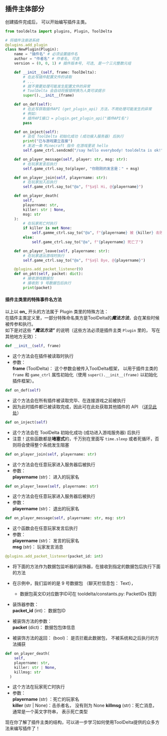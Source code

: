 ## 插件主体部分

创建插件完成后， 可以开始编写插件主类。

```python
from tooldelta import plugins, Plugin, ToolDelta

# 将插件注册进系统
@plugins.add_plugin
class NewPlugin(Plugin):
    name = "插件名" # 必须设置插件名
    author = "作者名" # 作者名, 可选
    version = (0, 0, 1) # 插件版本号, 可选, 是一个三元整数元组

    def __init__(self, frame: ToolDelta):
        # 在此写插件配置文件的读取
        # ...
        # 就不需要处理可能发生配置文件的异常
        # ToolDelta 会自动将报错转换为人类可读提示
        super().__init__(frame)

    def on_def(self):
        # 在此写获取插件API (get_plugin_api) 方法，不用处理可能发生的异常
        # 例如:
        # 插件API接口 = plugin.get_plugin_api("插件API名")
        pass

    def on_inject(self):
        # 会在 ToolDelta 初始化成功 (成功接入服务器) 后执行
        print("已与游戏建立连接")
        # 发送一条 Minecraft 指令 在游戏里说 hello
        self.game_ctrl.sendcmd("/say hello everybody! tooldelta is ok!")

    def on_player_message(self, player: str, msg: str):
        # 在玩家发言后执行
        self.game_ctrl.say_to(player, "你刚刚的发言是：" + msg)

    def on_player_join(self, playername: str):
        # 在玩家加入后执行
        self.game_ctrl.say_to("@a", f"§a§l Hi, @{playername}")

    def on_player_death(
        self,
        playername: str,
        killer: str | None,
        msg: str
    ):
        # 在玩家死亡时执行
        if killer is not None:
            self.gamme_ctrl.say_to("@a", f"{playername} 被 {killer} 击败了")
        else:
            self.game_ctrl.say_to("@a", f"{playername} 死亡了")

    def on_player_leave(self, playername: str):
        # 在玩家退出游戏时执行
        self.game_ctrl.say_to("@a", f"§a§l Bye, @{playername}")

    @plugins.add_packet_listener(9)
    def on_pkt(self, packet: dict):
        # 接收游戏数据包
        # 接收到 9 号数据包后执行
        print(packet)
```

#### 插件主类里的特殊事件名方法
以上以 **on_** 开头的方法属于 Plugin 类里的特殊方法：  
在插件主类定义里，一部分特殊命名类方是ToolDelta的***魔法方法***，会在某些时候被传参和执行。  
如下是对这些 ***“魔法方法”*** 的说明（这些方法必须是插件主类 `Plugin` 里的， 写在其他地方无效）：

```python
def __init__(self, frame)
```
  - 这个方法会在插件被读取时执行
  - 参数：  
  **frame** (ToolDelta)： 这个参数会被传入ToolDelta框架， 以用于插件主类的 `frame` 和 `game_ctrl` 属性初始化（使用 `super().__init__(frame)` 以初始化插件框架）。

```python
def on_def(self)
```
- 这个方法会在所有插件被读取完毕、在连接游戏之前被执行
- 因为此时插件都已被读取完成，因此可在此处获取其他插件的 API （[详见此处](插件API.md)）

```python
def on_inject(self)
```
  - 这个方法会在 ToolDelta 初始化成功 (成功进入游戏服务器) 后执行
  - 注意！这些函数都是**堵塞式**的，千万别在里面写 `time.sleep` 或者死循环，否则将会使得整个系统发生阻塞

```python
def on_player_join(self, playername: str)
```
  - 这个方法会在任意玩家进入服务器后被执行  
  - 参数：  
  **playername** (str)： 进入的玩家名  

```python
def on_player_leave(self, playername: str)
```
  - 这个方法会在任意玩家进入服务器后被执行  
  - 参数：  
  **playername** (str)： 退出的玩家名  

```python
def on_player_message(self, playername: str, msg: str)
```
  - 这个函数会在任意玩家发言后执行
  - 参数：  
  **playername** (str)： 发言的玩家名  
  **msg** (str)： 玩家发言消息  

```python
@plugins.add_packet_listener(packet_id: int)
```
  - 将下面的方法作为数据包监听器的装饰器，在接收到指定的数据包后执行下面的方法
  - 在示例中，我们监听的是 9 号数据包 （聊天栏信息包： Text），
    - 数据包英文ID对应数字ID可在 tooldelta/constants.py: PacketIDs 找到

  - 装饰器参数：  
  **packet_id** (int)： 数据包ID

  - 被装饰方法的参数：  
  **packet** (dict)： 数据包包体信息
  - 被装饰方法的返回：
  (bool)： 是否拦截此数据包， 不被系统和之后执行的方法捕获

```python
def on_player_death(
    self,
    playername: str,
    killer: str | None,
    killmsg: str
  )
```
  - 这个方法在玩家死亡时执行
  - 参数：  
  **playername** (str) ：死亡的玩家名  
  **killer** (str | None)：击杀者名， 没有则为 None
  **killmsg** (str)：死亡消息， 通常是一个英文字符串， 表示死亡类型


现在你了解了插件主类的结构，可以进一步学习如何使用ToolDelta提供的众多方法来编写插件了！